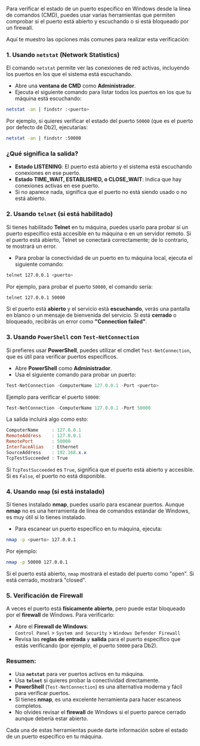 Para verificar el estado de un puerto específico en Windows desde la línea de comandos (CMD), puedes usar varias herramientas que permiten comprobar si el puerto está abierto y escuchando o si está bloqueado por un firewall.

Aquí te muestro las opciones más comunes para realizar esta verificación:

### 1. **Usando `netstat` (Network Statistics)**

El comando `netstat` permite ver las conexiones de red activas, incluyendo los puertos en los que el sistema está escuchando.

- Abre una **ventana de CMD** como **Administrador**.
- Ejecuta el siguiente comando para listar todos los puertos en los que tu máquina está escuchando:

```bash
netstat -an | findstr :<puerto>
```

Por ejemplo, si quieres verificar el estado del puerto `50000` (que es el puerto por defecto de Db2), ejecutarías:

```bash
netstat -an | findstr :50000
```

### ¿Qué significa la salida?
- **Estado LISTENING**: El puerto está abierto y el sistema está escuchando conexiones en ese puerto.
- **Estado TIME_WAIT, ESTABLISHED, o CLOSE_WAIT**: Indica que hay conexiones activas en ese puerto.
- Si no aparece nada, significa que el puerto no está siendo usado o no está abierto.

### 2. **Usando `telnet` (si está habilitado)**

Si tienes habilitado **Telnet** en tu máquina, puedes usarlo para probar si un puerto específico está accesible en tu máquina o en un servidor remoto. Si el puerto está abierto, Telnet se conectará correctamente; de lo contrario, te mostrará un error.

- Para probar la conectividad de un puerto en tu máquina local, ejecuta el siguiente comando:

```bash
telnet 127.0.0.1 <puerto>
```

Por ejemplo, para probar el puerto `50000`, el comando sería:

```bash
telnet 127.0.0.1 50000
```

Si el puerto está **abierto** y el servicio está **escuchando**, verás una pantalla en blanco o un mensaje de bienvenida del servicio. Si está **cerrado** o bloqueado, recibirás un error como **"Connection failed"**.

### 3. **Usando `PowerShell` con `Test-NetConnection`**

Si prefieres usar **PowerShell**, puedes utilizar el cmdlet `Test-NetConnection`, que es útil para verificar puertos específicos.

- Abre **PowerShell** como **Administrador**.
- Usa el siguiente comando para probar un puerto:

```powershell
Test-NetConnection -ComputerName 127.0.0.1 -Port <puerto>
```

Ejemplo para verificar el puerto `50000`:

```powershell
Test-NetConnection -ComputerName 127.0.0.1 -Port 50000
```

La salida incluirá algo como esto:
```powershell
ComputerName     : 127.0.0.1
RemoteAddress    : 127.0.0.1
RemotePort       : 50000
InterfaceAlias   : Ethernet
SourceAddress    : 192.168.x.x
TcpTestSucceeded : True
```

Si `TcpTestSucceeded` es `True`, significa que el puerto está abierto y accesible. Si es `False`, el puerto no está disponible.

### 4. **Usando `nmap` (si está instalado)**

Si tienes instalado **nmap**, puedes usarlo para escanear puertos. Aunque **nmap** no es una herramienta de línea de comandos estándar de Windows, es muy útil si lo tienes instalado.

- Para escanear un puerto específico en tu máquina, ejecuta:

```bash
nmap -p <puerto> 127.0.0.1
```

Por ejemplo:

```bash
nmap -p 50000 127.0.0.1
```

Si el puerto está abierto, `nmap` mostrará el estado del puerto como "open". Si está cerrado, mostrará "closed".

### 5. **Verificación de Firewall**

A veces el puerto está **físicamente abierto**, pero puede estar bloqueado por el **firewall** de Windows. Para verificarlo:

- Abre el **Firewall de Windows**:  
  `Control Panel` > `System and Security` > `Windows Defender Firewall`
- Revisa las **reglas de entrada** y **salida** para el puerto específico que estás verificando (por ejemplo, el puerto `50000` para Db2).

### Resumen:

- Usa **`netstat`** para ver puertos activos en tu máquina.
- Usa **`telnet`** si quieres probar la conectividad directamente.
- **PowerShell** (`Test-NetConnection`) es una alternativa moderna y fácil para verificar puertos.
- Si tienes **nmap**, es una excelente herramienta para hacer escaneos completos.
- No olvides revisar el **firewall** de Windows si el puerto parece cerrado aunque debería estar abierto.

Cada una de estas herramientas puede darte información sobre el estado de un puerto específico en tu máquina.